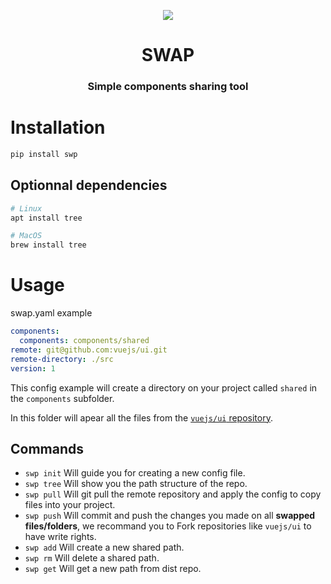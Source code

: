 <p align="center"><img src="https://emojipedia-us.s3.dualstack.us-west-1.amazonaws.com/thumbs/120/twitter/236/black-universal-recycling-symbol_267b.png"></p>
<h1 align="center">SWAP</h1>
<h3 align="center">Simple components sharing tool</h3>


# Installation

```bash
pip install swp
```

## Optionnal dependencies

```bash
# Linux
apt install tree

# MacOS
brew install tree
```

# Usage

swap.yaml example
```yaml
components:
  components: components/shared
remote: git@github.com:vuejs/ui.git
remote-directory: ./src
version: 1
```
This config example will create a directory on your project called `shared` in the `components` subfolder.

In this folder will apear all the files from the [`vuejs/ui` repository](https://github.com/vuejs/ui/tree/master/src/components).


## Commands

- `swp init` Will guide you for creating a new config file.
- `swp tree` Will show you the path structure of the repo.
- `swp pull` Will git pull the remote repository and apply the config to copy files into your project.
- `swp push` Will commit and push the changes you made on all **swapped files/folders**, we recommand you to Fork repositories like `vuejs/ui` to have write rights.
- `swp add` Will create a new shared path.
- `swp rm` Will delete a shared path.
- `swp get` Will get a new path from dist repo.